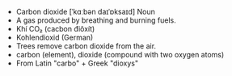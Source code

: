 - Carbon dioxide	[ˈkɑːbən daɪˈɒksaɪd]	Noun	
- A gas produced by breathing and burning fuels.
- Khí CO₂ (cacbon điôxít)
- Kohlendioxid (German)
- Trees remove carbon dioxide from the air.
- carbon (element), dioxide (compound with two oxygen atoms)
- From Latin "carbo" + Greek "dioxys"